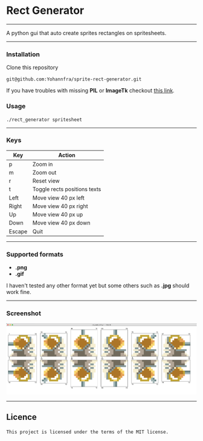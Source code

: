 # Rect Generator

---

A python gui that auto create sprites rectangles on spritesheets.

---

### Installation

Clone this repository

```
git@github.com:Yohannfra/sprite-rect-generator.git
```

If you have troubles with missing **PIL** or **ImageTk** checkout [this link](https://stackoverflow.com/questions/44835909/cannot-import-name-imagetk-python-3-5).

### Usage

```
./rect_generator spritesheet
```

---

### Keys

| Key    | Action                       |
| ------ | ---------------------------- |
| p      | Zoom in                      |
| m      | Zoom out                     |
| r      | Reset view                   |
| t      | Toggle rects positions texts |
| Left   | Move view 40 px left         |
| Right  | Move view 40 px right        |
| Up     | Move view 40 px up           |
| Down   | Move view 40 px down         |
| Escape | Quit                         |

---

### Supported formats

- **.png**
- **.gif**

I haven't tested any other format yet but some others such as **.jpg** should work fine.

---

### Screenshot

![screenshot](.github/rect_generator_screenshot.png)

---

## Licence
    This project is licensed under the terms of the MIT license.

